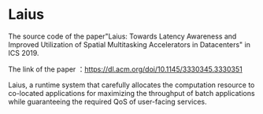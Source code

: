 # Laius
The source code of the paper"Laius: Towards Latency Awareness and Improved Utilization of Spatial Multitasking Accelerators in Datacenters" in ICS 2019.

The link of the paper ：https://dl.acm.org/doi/10.1145/3330345.3330351

Laius, a runtime system that carefully allocates the computation resource to co-located applications for maximizing the throughput of batch applications while guaranteeing the required QoS of user-facing services.
